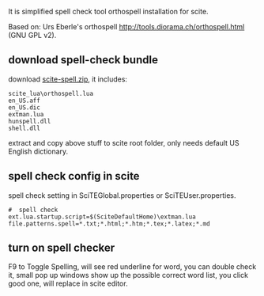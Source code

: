 It is simplified spell check tool orthospell installation for scite.

Based on: Urs Eberle's orthospell http://tools.diorama.ch/orthospell.html (GNU GPL v2).

## download spell-check bundle
download [scite-spell.zip](https://github.com/robertluwang/scite/blob/master/scite-spell.zip), it includes:
```
scite_lua\orthospell.lua
en_US.aff  
en_US.dic  
extman.lua  
hunspell.dll   
shell.dll
```
extract and copy above stuff to scite root folder, only needs default US English dictionary. 

## spell check config in scite
spell check setting in SciTEGlobal.properties or SciTEUser.properties.
```
#  spell check
ext.lua.startup.script=$(SciteDefaultHome)\extman.lua
file.patterns.spell=*.txt;*.html;*.htm;*.tex;*.latex;*.md
```

## turn on spell checker
F9 to Toggle Spelling, will see red underline for word, you can double check it, small pop up windows show up the possible correct word list, you click good one, will replace in scite editor.
